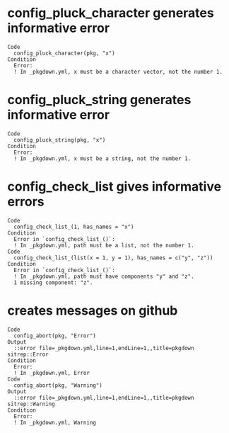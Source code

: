 # config_pluck_character generates informative error

    Code
      config_pluck_character(pkg, "x")
    Condition
      Error:
      ! In _pkgdown.yml, x must be a character vector, not the number 1.

# config_pluck_string generates informative error

    Code
      config_pluck_string(pkg, "x")
    Condition
      Error:
      ! In _pkgdown.yml, x must be a string, not the number 1.

# config_check_list gives informative errors

    Code
      config_check_list_(1, has_names = "x")
    Condition
      Error in `config_check_list_()`:
      ! In _pkgdown.yml, path must be a list, not the number 1.
    Code
      config_check_list_(list(x = 1, y = 1), has_names = c("y", "z"))
    Condition
      Error in `config_check_list_()`:
      ! In _pkgdown.yml, path must have components "y" and "z".
      1 missing component: "z".

# creates messages on github

    Code
      config_abort(pkg, "Error")
    Output
      ::error file=_pkgdown.yml,line=1,endLine=1,,title=pkgdown sitrep::Error
    Condition
      Error:
      ! In _pkgdown.yml, Error
    Code
      config_abort(pkg, "Warning")
    Output
      ::error file=_pkgdown.yml,line=1,endLine=1,,title=pkgdown sitrep::Warning
    Condition
      Error:
      ! In _pkgdown.yml, Warning

